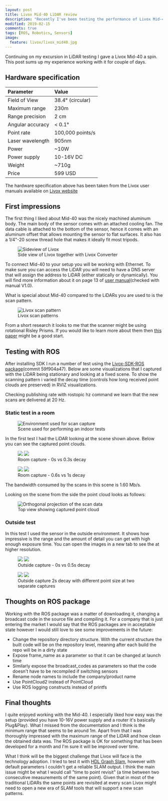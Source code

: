 ```yaml
---
layout: post
title: Livox Mid-40 LiDAR review
description: "Recently I've been testing the performance of Livox Mid-40 LiDAR. This blog post contains my thoughts on using this sensor, it's performance and available ROS node."
modified: 2019-02-15
comments: true
tags: [ROS, Robotics, Sensors]
image:
  feature: livox/livox_mid40.jpg
---
```


Continuing on my excursion in LiDAR testing I gave a Livox Mid-40 a spin. This post sums up my experience working with it for couple of days.

<!-- more -->

## Hardware specification

|Parameter       |  Value     |
|:---------|:---------|
|Field of View | 38.4° (circular) |
|Maximum range | 230m |
|Range precision | 2 cm |
|Angular accuracy | < 0.1° |
|Point rate | 100,000 points/s|
|Laser wavelength | 905nm |
|Power | ~10W |
|Power supply | 10-16V DC|
|Weight | ~710g|
|Price | 599 USD |

The hardware specification above has been taken from the Livox user manuals available on [Livox website](https://www.livoxtech.com/mid-40-and-mid-100/downloads)

## First impressions

The first thing I liked about Mid-40 was the nicely machined aluminum body. The main body of the sensor comes with an attached cooling fan. The data cable is attached to the bottom of the sensor, hence it comes with an aluminum offset that allows mounting the sensor to flat surfaces. It also has a 1/4"-20 screw thread hole that makes it ideally fit most tripods.

<figure class="center">
  <img src="{{site.url}}/images/livox/livox_mid40-1.jpg" alt="Sideview of Livox">
  <figcaption>Side view of Livox together with Livox Converter</figcaption>
</figure>

To connect Mid-40 to your setup you will be working with Ethernet. To make sure you can access the LiDAR you will need to have a DNS server that will assign the address to LiDAR (either statically or dynamically). You will find more information about it on page 13 of [user manual](https://www.livoxtech.com/3296f540ecf5458a8829e01cf429798e/downloads/20190129/Livox%20Mid%20Series%20User%20Manual%20EN%2020190129%20v1.0.pdf)(checked with manual V1.0).

What is special about Mid-40 compared to the LiDARs you are used to is the scan pattern.
<figure class="center">
  <img src="{{site.url}}/images/livox/scan_pattern.png" alt="Livox scan pattern">
  <figcaption>Livox scan patterns</figcaption>
</figure>

From a short research it looks to me that the scanner might be using rotational Risley Prisms. If you would like to learn more about them then [this paper](https://acad.ro/sectii2002/proceedings/doc2018-1/08.pdf) might be a good start.

## Testing with ROS

After installing SDK I run a number of test using the [Livox-SDK-ROS package](Livox-SDK-ROS)(commit 59f904a47). Below are some visualizations that I captured with the LiDAR being stationary and looking at a fixed scene. To show the scanning pattern i varied the decay time (controls how long received point clouds are preserved) in RVIZ visualizations.

Checking publishing rate with rostopic hz command we learn that the new scans are delivered at 20 Hz.

### Static test in a room

<figure class="center">
  <img src="/images/livox/room_scene.jpg" alt="Environment used for scan capture">
  <figcaption>Scene used for performing  an indoor tests</figcaption>
</figure>

In the first test I had the LiDAR looking at the scene shown above. Below you can see the captured point clouds.

<figure class="half">
	<img src="/images/livox/livox_0_decay.gif">
	<img src="/images/livox/livox_0_3_decay.gif">
	<figcaption>Room capture - 0s vs 0.3s decay</figcaption>
</figure>

<figure class="half">
	<img src="/images/livox/livox_0_6_decay.gif">
	<img src="/images/livox/livox_1_decay.gif">
	<figcaption>Room capture - 0.6s vs 1s decay</figcaption>
</figure>

The bandwidth consumed by the scans in this scene is 1.60 Mb/s.

Looking on the scene from the side the point cloud looks as follows:

<figure class="center">
  <img src="/images/livox/livox_room.png" alt="Orthogonal projection of the scan data">
  <figcaption>Top view showing captured point cloud</figcaption>
</figure>

### Outside test

In this test I used the sensor in the outside environment. It shows how impressive is the range and the amount of detail you can get with high enough exposure time. You can open the images in a new tab to see the at higher resolution.

<figure class="half">
	<img src="/images/livox/livox_outside_0_decay.gif">
	<img src="/images/livox/livox_outside_0_5_decay.gif">
	<figcaption>Outside capture - 0s vs 0.5s decay</figcaption>
</figure>

<figure class="half">
  <img src="/images/livox/livox_outside_2_decay.gif">
  <img src="/images/livox/outside_test_2.png">
	<figcaption>Outside capture 2s decay with different point size at two separate captures</figcaption>
</figure>

## Thoughts on ROS package

Working with the ROS package was a matter of downloading it, changing a broadcast code in the source file and compiling it. For a company that is just entering the market I would say that the ROS packages are in acceptable state however I would still love to see some improvements in the future:

* Change the repository directory structure. With the current structure the built code will be on the repository level, meaning after each build the repo will be in a dirty state
* Expose frame_name as a parameter so that it can be changed at launch time
* Similarly expose the broadcast_codes as parameters so that the code doesn't have to be recompiled if switching sensors
* Rename node names to include the company/product name
* Use PointCloud2 instead of PointCloud
* Use ROS logging constructs instead of printfs

## Final thoughts

I quite enjoyed working with the Mid-40. I especially liked how easy was the setup (provided you have 10-16V power supply and a router it's basically Plug&Play). What I missed from the documentation and I think is the minimum range that seems to be around 1m. Apart from that I was thoroughly impressed with the maximum range of the LiDAR and how clean the obtained data was. The ROS package is OK for something that has been developed for a month and I'm sure it will be improved over time.

What I think will be the biggest challenge that Livox will face is the technology adoption. I tried to test it with [HDL Graph Slam](https://github.com/koide3/hdl_graph_slam), however with default parameters I couldn't get a reliable SLAM output. I think the main issue might be what I would call "time to point revisit" (a time between two consecutive measurements of the same point). Given that in most of the traditional LiDARs the same points are revisited at every scan Livox might need to open a new era of SLAM tools that will support a new scan patterns.